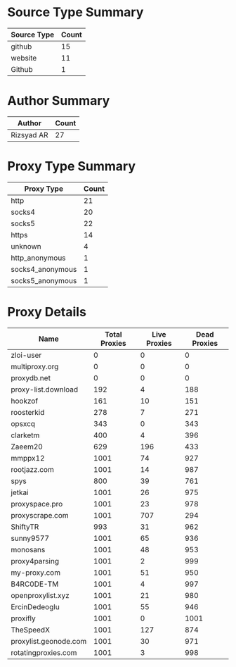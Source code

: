 # Source Type Summary

| Source Type | Count |
|-------------|-------|
| github | 15 |
| website | 11 |
| Github | 1 |


# Author Summary

| Author | Count |
|--------|-------|
| Rizsyad AR | 27 |


# Proxy Type Summary

| Proxy Type | Count |
|------------|-------|
| http | 21 |
| socks4 | 20 |
| socks5 | 22 |
| https | 14 |
| unknown | 4 |
| http_anonymous | 1 |
| socks4_anonymous | 1 |
| socks5_anonymous | 1 |


# Proxy Details

| Name | Total Proxies | Live Proxies | Dead Proxies |
|------|---------------|--------------|---------------|
| zloi-user | 0 | 0 | 0 |
| multiproxy.org | 0 | 0 | 0 |
| proxydb.net | 0 | 0 | 0 |
| proxy-list.download | 192 | 4 | 188 |
| hookzof | 161 | 10 | 151 |
| roosterkid | 278 | 7 | 271 |
| opsxcq | 343 | 0 | 343 |
| clarketm | 400 | 4 | 396 |
| Zaeem20 | 629 | 196 | 433 |
| mmppx12 | 1001 | 74 | 927 |
| rootjazz.com | 1001 | 14 | 987 |
| spys | 800 | 39 | 761 |
| jetkai | 1001 | 26 | 975 |
| proxyspace.pro | 1001 | 23 | 978 |
| proxyscrape.com | 1001 | 707 | 294 |
| ShiftyTR | 993 | 31 | 962 |
| sunny9577 | 1001 | 65 | 936 |
| monosans | 1001 | 48 | 953 |
| proxy4parsing | 1001 | 2 | 999 |
| my-proxy.com | 1001 | 51 | 950 |
| B4RC0DE-TM | 1001 | 4 | 997 |
| openproxylist.xyz | 1001 | 21 | 980 |
| ErcinDedeoglu | 1001 | 55 | 946 |
| proxifly | 1001 | 0 | 1001 |
| TheSpeedX | 1001 | 127 | 874 |
| proxylist.geonode.com | 1001 | 30 | 971 |
| rotatingproxies.com | 1001 | 3 | 998 |
